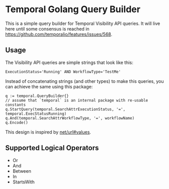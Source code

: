 # Temporal Golang Query Builder

This is a simple query builder for Temporal Visibility API queries. It will live here until some consensus is reached in https://github.com/temporalio/features/issues/568.

## Usage
The Visibility API queries are simple strings that look like this:
```
ExecutionStatus='Running' AND WorkflowType='TestMe' 
```

Instead of concatenating strings (and other types) to make this queries, you can achieve the same using this package:
```
q := temporal.QueryBuilder{}
// assume that `temporal` is an internal package with re-usable constants
q.StartQuery(temporal.SearchAttrExecutionStatus, '=', temporal.ExecStatusRunning)
q.And(temporal.SearchAttrWorkflowType, '=', workflowName)
q.Encode()
```

This design is inspired by [net/url#values](https://pkg.go.dev/net/url#Values).

## Supported Logical Operators
- Or
- And
- Between
- In
- StartsWith
